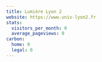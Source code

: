 ```yaml
---
title: Lumière Lyon 2
website: https://www.univ-lyon2.fr
stats:
  visitors_per_month: 0
  average_pageviews: 0
carbon:
  home: 0
  legal: 0
---
```

